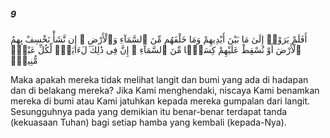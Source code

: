 ##### 9

<span class="ayah">أَفَلَمْ يَرَوْا۟ إِلَىٰ مَا بَيْنَ أَيْدِيهِمْ وَمَا خَلْفَهُم مِّنَ ٱلسَّمَآءِ وَٱلْأَرْضِ ۚ إِن نَّشَأْ نَخْسِفْ بِهِمُ ٱلْأَرْضَ أَوْ نُسْقِطْ عَلَيْهِمْ كِسَفًۭا مِّنَ ٱلسَّمَآءِ ۚ إِنَّ فِى ذَٰلِكَ لَءَايَةًۭ لِّكُلِّ عَبْدٍۢ مُّنِيبٍۢ</span>

<span class="ayah_translation">Maka apakah mereka tidak melihat langit dan bumi yang ada di hadapan dan di belakang mereka? Jika Kami menghendaki, niscaya Kami benamkan mereka di bumi atau Kami jatuhkan kepada mereka gumpalan dari langit. Sesungguhnya pada yang demikian itu benar-benar terdapat tanda (kekuasaan Tuhan) bagi setiap hamba yang kembali (kepada-Nya).</span>
